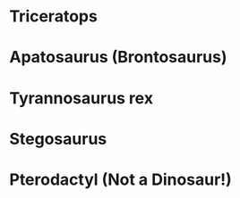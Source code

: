 # Triceratops

# Apatosaurus (Brontosaurus)

# Tyrannosaurus rex

# Stegosaurus

# Pterodactyl (Not a Dinosaur!)
